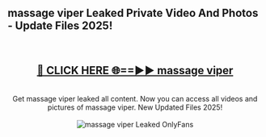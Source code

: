 <h2>massage viper Leaked Private Video And Photos - Update Files 2025!</h2>
<br>
<div align="center">
<h2><a href="https://linkcuts.com/hfmhzwbr" rel="nofollow">🔴 CLICK HERE 🌐==►► massage viper</a></h2>
<br>
Get massage viper leaked all content. Now you can access all videos and pictures of massage viper. New Updated Files 2025!
<br>
<br>
<a href="https://linkcuts.com/hfmhzwbr" rel="nofollow" data-target="animated-image.originalLink"><img src="https://i.ibb.co.com/WyWwxjT/player-gif2.gif" alt="massage viper Leaked OnlyFans" style="max-width: 100%; display: inline-block;" data-target="animated-image.originalImage"></a>
</div>
<br>